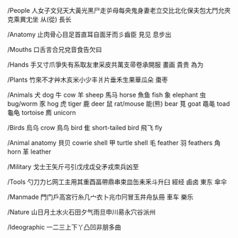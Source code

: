 /People
人女子文兒天大黃光黑尸走屰母每央鬼身妻老立交比北化保夫包尢鬥允夾克乘異冘坐
从(從)
長长

/Anatomy
止肉骨心目足首直耳自面牙而彡齒臣
見见
息步出

/Mouths
口舌言合兄兌音食告欠曰

/Hands
手又寸爪爭失有系取友聿采皮共萬支帚卷承開服
畫画
貴贵
為为

/Plants
竹來不才艸木亥米小少丰爿片垂禾生果華瓜朵
棗枣

/Animals
犬 dog
牛 cow
羊 sheep
馬马 horse
魚鱼 fish
象 elephant
虫 bug/worm
豕 hog
虎 tiger
鹿 deer
鼠 rat/mouse
能(熊) bear
萈 goat
黽黾 toad
龜龟 tortoise
廌 unicorn

/Birds
烏乌 crow
鳥鸟 bird
隹 short-tailed bird
飛飞 fly

/Animal anatomy
貝贝 cowrie shell
甲 turtle shell
毛 feather
羽 feathers
角 horn
革 leather

/Military
戈士王矢斤弓引戊戌戉殳矛戎朿兵凶至

/Tools
勺刀力匕网工主用其重酉畐帶鼎串束皿缶耒釆斗升臼
經经
鹵卤
東东
傘伞

/Manmade
門门戶高宮行糸几宀衣卜兆巾冃冒玉井舟㫃冊
車车
樂乐

/Nature
山日月土水火石田夕气雨旦申川昜永穴谷派州

/Ideographic
一二三上下丫凸凹非朋多曲
